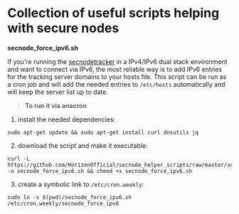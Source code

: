 Collection of useful scripts helping with secure nodes
===================

**secnode_force_ipv6.sh**

If you're running the [secnodetracker](https://github.com/HorizenOfficial/secnodetracker) in a IPv4/IPv6 dual stack environment and want to connect via IPv6, the most reliable way is to add IPv6 entries for the tracking server domains to your hosts file.
This script can be run as a cron job and will add the needed entries to `/etc/hosts` automatically and will keep the server list up to date.
>**To run it via anacron**
1. install the needed dependencies:
 ```
 sudo apt-get update && sudo apt-get install curl dnsutils jq
 ```
2. download the script and make it executable: 
```
curl -L https://github.com/HorizenOfficial/secnode_helper_scripts/raw/master/secnode_force_ipv6.sh -o secnode_force_ipv6.sh && chmod +x secnode_force_ipv6.sh
```
3. create a symbolic link to `/etc/cron.weekly`:
```
sudo ln -s $(pwd)/secnode_force_ipv6.sh /etc/cron.weekly/secnode_force_ipv6
```
